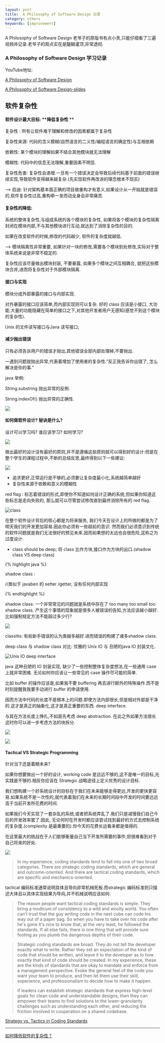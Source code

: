 ```yaml
---
layout: post
title:  A Philosophy of Software Design 记录
category: others
keywords: [improvement]
---
```



A Philosophy of Software Design 老爷子的原版书有点小贵,只能仔细看了三遍视频并记录.老爷子的观点实在是醍醐灌顶,非常透彻.

### A Philosophy of Software Design 学习记录

YouTube地址: 

[A Philosophy of Software Design](https://www.youtube.com/watch?v=bmSAYlu0NcY)


[A Philosophy of Software Design-slides](https://platformlab.stanford.edu/Seminar%20Talks/retreat-2017/John%20Ousterhout.pdf)


## 软件复杂性

#### 软件设计最大目标:  **降低复杂性 **

复杂性 :  所有让软件难于理解和修改的因素都属于复杂性  

复杂性来源:  代码的含义模糊(自然语言的二义性/编程语言的确定性)与互相依赖

依赖性: 某个模块的理解如果不结合其他模块就无法理解   

模糊性: 代码中的信息无法理解,重要因素不明显.  


复杂性危害: 复杂性会递增.一旦有一个错误决定会导致后续代码基于前面的错误继续实现,导致软件变得越来越复杂.(先实现软件再改进的理念根本不现实)

—> 启迪: 针对架构基本面正确的项目做重构才有意义,如果设计从一开始就是错误的,软件复杂性过高,重构牵一发而动全身会非常痛苦.  


#### 复杂性的降低: 

系统的整体复杂性,与组成系统的各个模块的复杂性, 如果将各个模块的复杂性隔离封闭在模块内部,不与其他模块进行互动,就达到了消除复杂性的目的.

如果在改变软件的时候,修改的代码越少, 软件的复杂度就越低.

—> 模块隔离性非常重要, 如果针对一块的修改,需要各个模块到处修改,实际对于整体系统来说是非常不稳定的.  

复杂性应该尽量做出模块封装, 不要暴露, 如果多个模块之间互相耦合, 就把这些模块合并,进而将复杂性对于外部模块隔离.   


#### 接口与实现 

模块分成外部暴露的接口与内部实现.

对外暴露的接口应该简单,而内部实现则可以复杂. 好的 class 应该是小接口, 大功能.大量的功能隐藏在简单的接口之下,对其他开发者用户无感知(感觉不到这个模块的复杂性).

Unix 的文件读写接口与Java 读写接口;  

#### 减少抛出错误

只有必须告诉用户的错误才抛出,其他错误全部内部处理掉,不要抛出.

一遇到问题就抛出异常,代表着增加了使用者的复杂性.”反正我告诉你出错了, 怎么解决是你的事.”

java 举例: 

String.substring 抛出异常的反例.

String.indexOf() 抛出异常的正确性.

![](http://img.oncelee.com/20180914041003.png)


#### 如何做软件设计? 秘诀是什么?   

设计可以学习吗? 
谁应该学习? 
如何学习? 


![](http://img.oncelee.com/20180914021404.png)




做出最好的设计没有最好的原则,并不是遵循这些原则就可以得到好的设计:但是在整个学生的课程过程中,不断的总结反思,最终得到以下一些建议: 

![](http://img.oncelee.com/20180914033210.png)

* 追求更好,正常运行是不够的,必须要让复杂度最小化,系统越简单越好           
* 复杂性来源于依赖和意义的模糊性            


red flag : 标志着错误的形式,即使你不知道如何设计正确的系统,但如果你知道这些标志是走向失败的, 那么就可以尽管尝试修改直到最终消除所有的 red flag.  


![class](http://img.oncelee.com/20180914021404.png)


在整个软件设计背后的核心都是为将来服务, 我们今天在设计上的所做的都是为了明天我们的开发更加容易.因此你必须有一些超前的意识. 然而我们必须意识到传统的软件问题就是我们无法很好的预见未来.因而如果想的太远也会很危险,这称之为过度设计.  


* class should be deep;   将 class 比作方块,接口作为方块的出口.(shadow class  VS deep class)  

{% highlight java %} 

 shadow class : 
 
 //类似于 javaben 的 setter /getter, 没有任何内部实现


{% endhighlight %}

shadow class:  一个非常常见的问题就是系统中存在了 too many too small too shadow class. 产生这个事情的现象就是很多人被错误的告知,方法应该越小越好.比如强制规定方法不能超过多少行?  

![](http://img.oncelee.com/20180914034759.png)
 
classitis: 有些新手错误的认为类越多越好.进而错误的构建了诸多shadow class.


deep class 与  shadow class 对比: 优雅的 Unix IO 与 丑陋的java IO 封装文化.

![Unix IO deep interface](http://img.oncelee.com/20180914040625.png)

java 这种丑陋的 IO 封装实现, 缺少了一些控制整体复杂度想法,在一些通用 case 上就非常困难. 无论如何你应该让一些常见的 case 操作尽可能的简单.  

比如 buffer 的操作应该是,如果我不要 buffering 再去进行额外的特殊操作.而不是时刻提醒我我要手动进行 buffer 的申请使用.

因而方法中代码的长度不是根本上的问题.即使方法内部很长,但是相对外部是干净的.这才是真正的抽象化,这才是真正重要的东西. deep interface. 

与其在方法长度上挣扎,不如首先考虑 deep abstraction. 在此之外如果方法很长这时你可以进一步考虑方法的块拆分.


![](http://img.oncelee.com/20180911013911.png)

![](http://img.oncelee.com/20180911013201.png)
 


#### Tactical VS Strategic Programming

针对当下还是着眼未来? 

如果你想要做出一个好的设计, working code 是远远不够的,这不是唯一的目标,光实践是不够的.相反你应该在 Strategic 战略途径上定义优秀的设计目标.

我们想构建一个好系统设计的目标在于我们在未来能够走得更远,开发的更快更容易.如果系统不是一次性的,就代表着我们在未来的长期时间段中开发的时间要远远高于当前开发所花费的时间. 

如果我们今天实现了一套杂乱的系统,或者把系统弄乱了.我们只是减慢我们自己今后的开发效率罢了.因此, 无论何时在开发时都应该尝试找到最好的方式去控制系统的复杂度.(complexity 是最重要的).你今天的花费长远看来都是值得的.

在这里最大的挑战在于人们能够衡量自己当下开发所需要的事件,但很难看到对于自己将来的好处.

![](http://img.oncelee.com/20180914041217.png)


> In my experience, coding standards tend to fall into one of two broad categories. There are strategic coding standards, which are general and outcome-oriented. And there are tactical coding standards, which are specific and mechanics-oriented.

 tactical 编码标准通常说明具体且导向非常机械死板.而strategic 编码标准则只描述大体且以具体实现结果为导向,并不机械说明应该如何.
 

> The reason people want tactical coding standards is simple. They bring a modicum of consistency to a wild and woolly world. You often can't trust that the guy writing code in the next cube can code his way out of a paper bag. So when you have to take over his code after he's gone it's nice to know that, at the very least, he followed the standards. If all else fails, there is one thing that will provide sure footing as you plumb the dangerous depths of their code.



> Strategic coding standards are broad. They do not tell the developer exactly what to write. Rather they set an expectation of the kind of code that should be written, and leave it to the developer as to how exactly that kind of code should be created. In my experience, these are the kinds of standards that are okay to mandate and enforce from a management perspective. Evoke the general feel of the code you want your team to produce, and then let them use their skill, experience, and professionalism to decide how to make it happen.


> If leaders can establish strategic standards that express high-level goals for clean code and understandable designs, then they can empower their teams to find solutions to the lower-granularity challenges such as understanding each other, and reducing the friction involved in cooperation on a shared codebase. 

[Strategy vs. Tactics in Coding Standards](http://www.whilenotdeadlearn.com/blog/2011/03/strategy-vs-tactics-in-coding-standards)



---

[如何降低软件的复杂性？](http://www.ruanyifeng.com/blog/2018/09/complexity.html)


